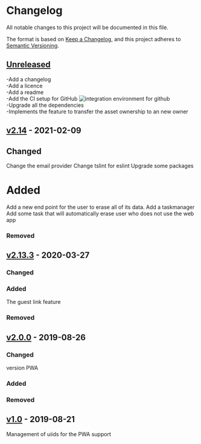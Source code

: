 # Changelog

All notable changes to this project will be documented in this file.

The format is based on [Keep a Changelog](https://keepachangelog.com/en/1.0.0/),
and this project adheres to [Semantic Versioning](https://semver.org/spec/v2.0.0.html).

## [Unreleased]
-Add a changelog<br>
-Add a licence<br>
-Add a readme<br>
-Add the CI setup for GitHub ![integration environment for github](https://github.com/PauloDevelo/enginemonitor.server/workflows/CI/badge.svg?branch=integration)<br>
-Upgrade all the dependencies<br>
-Implements the feature to transfer the asset ownership to an new owner<br>

## [v2.14] - 2021-02-09
## Changed
Change the email provider
Change tslint for eslint
Upgrade some packages

# Added
Add a new end point for the user to erase all of its data.
Add a taskmanager
Add some task that will automatically erase user who does not use the web app

### Removed

## [v2.13.3] - 2020-03-27

### Changed

### Added
The guest link feature

### Removed


## [v2.0.0] - 2019-08-26

### Changed
version PWA

### Added

### Removed


## [v1.0] - 2019-08-21

Management of uiids for the PWA support

[unreleased]: https://github.com/PauloDevelo/enginemonitor.reactfront/compare/v2.14...integration
[v2.14]: https://github.com/PauloDevelo/enginemonitor.server/compare/v2.13.3...v2.14
[v2.13.3]: https://github.com/PauloDevelo/enginemonitor.server/compare/v2.0.0...v2.13.3
[v2.0.0]: https://github.com/PauloDevelo/enginemonitor.server/compare/v1.0...v2.0.0
[v1.0]: https://github.com/PauloDevelo/enginemonitor.server/compare/v0.9...v1.0
